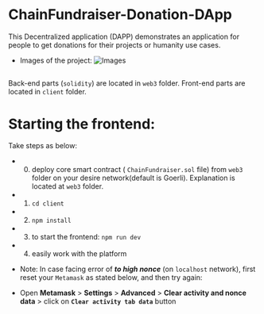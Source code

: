 # ChainFundraiser-Donation-DApp

This Decentralized application (DAPP) demonstrates an application for people to get donations for their projects or humanity use cases.

- Images of the project: ![Images](images/)

##

Back-end parts (`solidity`) are located in `web3` folder.
Front-end parts are located in `client` folder.



# Starting the frontend:

Take steps as below:
- 0) deploy core smart contract ( `ChainFundraiser.sol` file) from `web3` folder on your desire network(default is Goerli). Explanation is located at `web3` folder.
- 1) `cd client`
- 2) `npm install`
- 3) to start the frontend: `npm run dev`
- 4) easily work with the platform

* Note: In case facing error of __*to high nonce*__ (on `localhost` network), first reset your `Metamask` as stated below, and then try again:
- Open __Metamask__ > __Settings__ > __Advanced__ > __Clear activity and nonce data__ > click on __`Clear activity tab data`__ button
